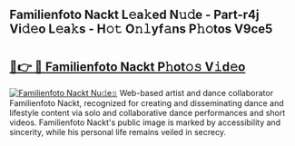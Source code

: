 ## Familienfoto Nackt L𝚎a𝚔ed N𝚞𝚍e - Part-r4j Vi𝚍𝚎o L𝚎a𝚔s - H𝚘𝚝 O𝚗𝚕yf𝚊ns P𝚑𝚘tos V9ce5

# <h2><a href="http://kfb7nx.oniu.top/?m=Familienfoto+Nackt">🔗👉 🔴 Familienfoto Nackt P𝚑ot𝚘𝚜 V𝚒d𝚎o</a></h2>

[![Familienfoto Nackt Nu𝚍e𝚜](https://i.imgur.com/0qMVB7G.gif)](http://kfb7nx.oniu.top/?m=Familienfoto+Nackt)
Web-based artist and dance collaborator Familienfoto Nackt, recognized for creating and disseminating dance and lifestyle content via solo and collaborative dance performances and short videos. Familienfoto Nackt's public image is marked by accessibility and sincerity, while his personal life remains veiled in secrecy.  

